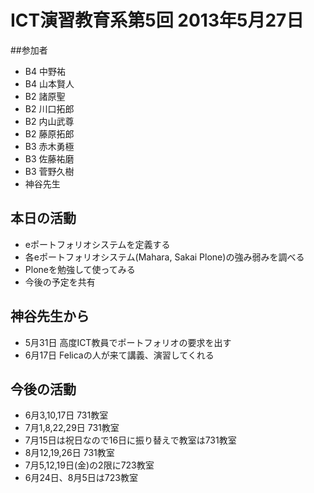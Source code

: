 # ICT演習教育系第5回 2013年5月27日

##参加者
- B4 中野祐
- B4 山本賢人
- B2 諸原聖
- B2 川口拓郎
- B2 内山武尊
- B2 藤原拓郎
- B3 赤木勇極
- B3 佐藤祐磨
- B3 菅野久樹
- 神谷先生

## 本日の活動
- eポートフォリオシステムを定義する
- 各eポートフォリオシステム(Mahara, Sakai Plone)の強み弱みを調べる
- Ploneを勉強して使ってみる
- 今後の予定を共有

## 神谷先生から
- 5月31日 高度ICT教員でポートフォリオの要求を出す
- 6月17日 Felicaの人が来て講義、演習してくれる

## 今後の活動
- 6月3,10,17日 731教室
- 7月1,8,22,29日 731教室
- 7月15日は祝日なので16日に振り替えで教室は731教室
- 8月12,19,26日 731教室
- 7月5,12,19日(金)の2限に723教室
- 6月24日、8月5日は723教室
